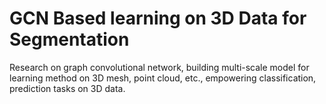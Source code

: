 # GCN Based learning on 3D Data for Segmentation
Research on graph convolutional network, building multi-scale model for learning method on 3D mesh, point cloud, etc., empowering classification, prediction tasks on 3D data.
